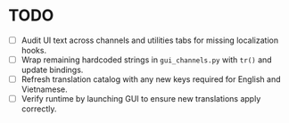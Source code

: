 # TODO

- [ ] Audit UI text across channels and utilities tabs for missing localization hooks.
- [ ] Wrap remaining hardcoded strings in `gui_channels.py` with `tr()` and update bindings.
- [ ] Refresh translation catalog with any new keys required for English and Vietnamese.
- [ ] Verify runtime by launching GUI to ensure new translations apply correctly.

